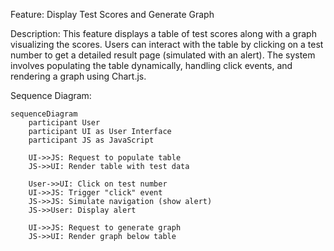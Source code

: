 Feature: Display Test Scores and Generate Graph

Description:
This feature displays a table of test scores along with a graph visualizing the scores. Users can interact with the table by clicking on a test number to get a detailed result page (simulated with an alert). The system involves populating the table dynamically, handling click events, and rendering a graph using Chart.js.

Sequence Diagram:

```mermaid
sequenceDiagram
    participant User
    participant UI as User Interface
    participant JS as JavaScript

    UI->>JS: Request to populate table
    JS->>UI: Render table with test data

    User->>UI: Click on test number
    UI->>JS: Trigger "click" event
    JS->>JS: Simulate navigation (show alert)
    JS->>User: Display alert

    UI->>JS: Request to generate graph
    JS->>UI: Render graph below table
